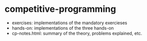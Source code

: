 # competitive-programming
- exercises: implementations of the mandatory exercieses
- hands-on: implementations of the three hands-on
- cp-notes.html: summary of the theory, problems explained, etc. 
